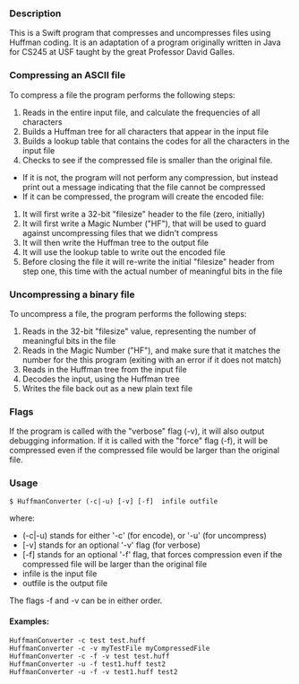 ### Description
This is a Swift program that compresses and uncompresses files using Huffman coding. It is an adaptation of a program originally written in Java for CS245 at USF taught by the great Professor David Galles.

### Compressing an ASCII file
To compress a file the program performs the following steps:

1. Reads in the entire input file, and calculate the frequencies of all characters
2. Builds a Huffman tree for all characters that appear in the input file
3. Builds a lookup table that contains the codes for all the characters in the input file
4. Checks to see if the compressed file is smaller than the original file.
  - If it is not, the program will not perform any compression, but instead print out a message indicating that the file cannot be compressed
  - If it can be compressed, the program will create the encoded file:
  1. It will first write a 32-bit "filesize" header to the file (zero, initially)
  2. It will first write a Magic Number ("HF"), that will be used to guard against uncompressing files that we didn't compress
  3. It will then write the Huffman tree to the output file
  4. It will use the lookup table to write out the encoded file
  5. Before closing the file it will re-write the initial "filesize" header from step one, this time with the actual number of meaningful bits in the file

### Uncompressing a binary file
To uncompress a file, the program performs the following steps:
1. Reads in the 32-bit "filesize" value, representing the number of meaningful bits in the file
2. Reads in the Magic Number ("HF"), and make sure that it matches the number for the this program (exiting with an error if it does not match)
3. Reads in the Huffman tree from the input file
4. Decodes the input, using the Huffman tree
5. Writes the file back out as a new plain text file

### Flags
If the program is called with the "verbose" flag (-v), it will also output debugging information. If it is called with the "force" flag (-f), it will be compressed even if the compressed file would be larger than the original file.

### Usage
    $ HuffmanConverter (-c|-u) [-v] [-f]  infile outfile
where:
- (-c|-u) stands for either '-c' (for encode), or '-u' (for uncompress)
- [-v] stands for an optional '-v' flag (for verbose)
- [-f] stands for an optional '-f' flag, that forces compression even if the compressed file will be larger than the original file
- infile is the input file
- outfile is the output file

The flags -f and -v can be in either order.

#### Examples:

    HuffmanConverter -c test test.huff
    HuffmanConverter -c -v myTestFile myCompressedFile
    HuffmanConverter -c -f -v test test.huff
    HuffmanConverter -u -f test1.huff test2
    HuffmanConverter -u -f -v test1.huff test2
